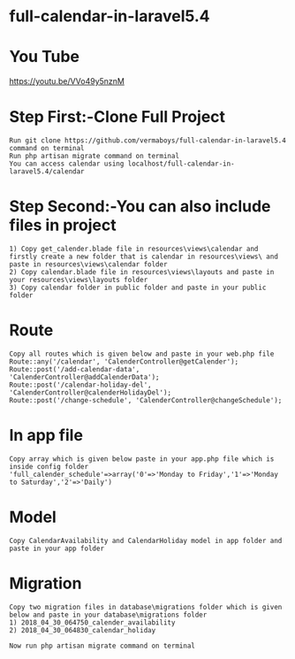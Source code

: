 # full-calendar-in-laravel5.4

# You Tube
https://youtu.be/VVo49y5nznM

# Step First:-Clone Full Project
```
Run git clone https://github.com/vermaboys/full-calendar-in-laravel5.4 command on terminal
Run php artisan migrate command on terminal
You can access calendar using localhost/full-calendar-in-laravel5.4/calendar
```

# Step Second:-You can also include files in project
```
1) Copy get_calender.blade file in resources\views\calendar and firstly create a new folder that is calendar in resources\views\ and paste in resources\views\calendar folder
2) Copy calendar.blade file in resources\views\layouts and paste in your resources\views\layouts folder
3) Copy calendar folder in public folder and paste in your public folder
```

# Route
```
Copy all routes which is given below and paste in your web.php file
Route::any('/calendar', 'CalenderController@getCalender');
Route::post('/add-calendar-data', 'CalenderController@addCalenderData');
Route::post('/calendar-holiday-del', 'CalenderController@calenderHolidayDel');
Route::post('/change-schedule', 'CalenderController@changeSchedule');
```

# In app file
```
Copy array which is given below paste in your app.php file which is inside config folder
'full_calender_schedule'=>array('0'=>'Monday to Friday','1'=>'Monday to Saturday','2'=>'Daily')
```

# Model
```
Copy CalendarAvailability and CalendarHoliday model in app folder and paste in your app folder
```

# Migration
```
Copy two migration files in database\migrations folder which is given below and paste in your database\migrations folder
1) 2018_04_30_064750_calender_availability
2) 2018_04_30_064830_calendar_holiday

Now run php artisan migrate command on terminal
```



